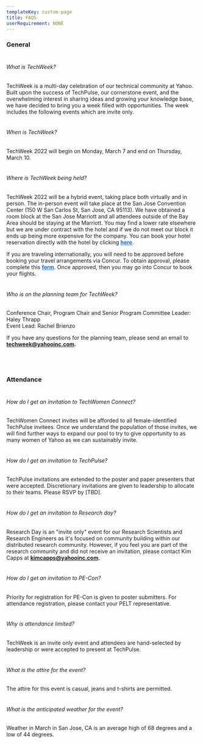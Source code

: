 ```yaml
---
templateKey: custom-page
title: FAQS
userRequirement: NONE
---
```

### General<br><br>

###### What is TechWeek?

TechWeek is a multi-day celebration of our technical community at Yahoo. Built upon the success of TechPulse, our cornerstone event, and the overwhelming interest in sharing ideas and growing your knowledge base, we have decided to bring you a week filled with opportunities. The week includes the following events which are invite only.<br><br>

###### When is TechWeek?

TechWeek 2022 will begin on Monday, March 7 and end on Thursday, March 10.<br><br>

###### Where is TechWeek being held?

TechWeek 2022 will be a hybrid event, taking place both virtually and in person. The in-person event will take place at the San Jose Convention Center (150 W San Carlos St, San Jose, CA 95113). We have obtained a room block at the San Jose Marriott and all attendees outside of the Bay Area should be staying at the Marriott. You may find a lower rate elsewhere but we are under contract with the hotel and if we do not meet our block it ends up being more expensive for the company. You can book your hotel reservation directly with the hotel by clicking <a href="https://www..." target="_blank" style="color:#0f69ff"><b>here</b></a>.

If you are traveling internationally, you will need to be approved before booking your travel arrangements via Concur. To obtain approval, please complete this <a href="https://www..." target="_blank" style="color:#0f69ff"><b>form</b></a>. Once approved, then you may go into Concur to book your flights.<br><br>

###### Who is on the planning team for TechWeek?

Conference Chair, Program Chair and Senior Program Committee Leader: Haley Thrapp\
Event Lead: Rachel Brienzo

If you have any questions for the planning team, please send an email to <a href = "mailto: techweek@yahooinc.com" style="color:#0f69ff"><b>techweek@yahooinc.com.</b></a><br><br><br><br>

### Attendance<br><br>

###### How do I get an invitation to TechWomen Connect?

TechWomen Connect invites will be afforded to all female-identified TechPulse invitees. Once we understand the population of those invites, we will find further ways to expand our pool to try to give opportunity to as many women of Yahoo as we can sustainably invite.<br><br>

###### How do I get an invitation to TechPulse?

TechPulse invitations are extended to the poster and paper presenters that were accepted. Discretionary invitations are given to leadership to allocate to their teams. Please RSVP by \[TBD].<br><br>

###### How do I get an invitation to Research day?

Research Day is an "invite only" event for our Research Scientists and Research Engineers as it's focused on community building within our distributed research community. However, if you feel you are part of the research community and did not receive an invitation, please contact Kim Capps at <a href = "mailto: kimcapps@yahooinc.com" style="color:#0f69ff"><b>kimcapps@yahooinc.com.</b></a><br><br>

###### How do I get an invitation to PE-Con?

Priority for registration for PE-Con is given to poster submitters. For attendance registration, please contact your PELT representative.<br><br>

###### Why is attendance limited?

TechWeek is an invite only event and attendees are hand-selected by leadership or were accepted to present at TechPulse.<br><br>

###### What is the attire for the event?

The attire for this event is casual, jeans and t-shirts are permitted.<br><br>

###### What is the anticipated weather for the event?

Weather in March in San Jose, CA is an average high of 68 degrees and a low of 44 degrees.
